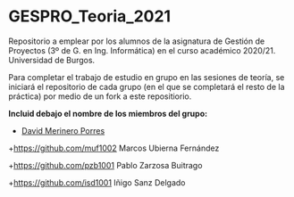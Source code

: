 # GESPRO_Teoria_2021
Repositorio a emplear por los alumnos de la asignatura de Gestión de Proyectos (3º de G. en Ing. Informática) en el curso académico 2020/21. Universidad de Burgos.

Para completar el trabajo de estudio en grupo en las sesiones de teoría, se iniciará el repositorio de cada grupo (en el que se completará el resto de la práctica) por medio de un fork a este repositiorio.

**Incluid debajo el nombre de los miembros del grupo:**

- [David Merinero Porres](https://github.com/dmp1002)

+https://github.com/muf1002 Marcos Ubierna Fernández

+https://github.com/pzb1001 Pablo Zarzosa Buitrago

+https://github.com/isd1001 Iñigo Sanz Delgado
